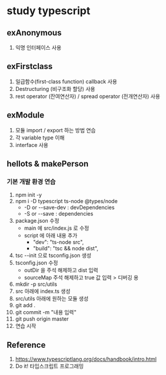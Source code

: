 # study typescript

## exAnonymous
1. 익명 인터페이스 사용

## exFirstclass
1. 일급함수(first-class function) callback 사용
2. Destructuring (비구조화 할당) 사용
3. rest operator (잔여연산자) / spread operator (전개연산자) 사용

## exModule
1. 모듈 import / export 하는 방법 연습
2. 각 variable type 이해
3. interface 사용

## hellots & makePerson
### 기본 개발 환경 연습
1. npm init -y
2. npm i -D typescript ts-node @types/node
   *  -D or --save-dev : devDependencies 
   *  -S or --save : dependencies
3. package.json 수정
   *  main 에 src/index.js 로 수정
   *  script 에 아래 내용 추가
      -  "dev": "ts-node src",
      -  "build": "tsc && node dist",
4. tsc --init 으로 tsconfig.json 생성
5. tsconfig.json 수정
   * outDir 을 주석 해제하고 dist 입력
   * sourceMap 주석 해제하고 true 값 입력 > 디버깅 용
6. mkdir -p src/utils
7. src 아래에 index.ts 생성
8. src/utils 아래에 원하는 모듈 생성
9. git add .
10. git commit -m "내용 입력"
11. git push origin master
12. 연습 시작


## Reference 
1. https://www.typescriptlang.org/docs/handbook/intro.html
2. Do it! 타입스크립트 프로그래밍

